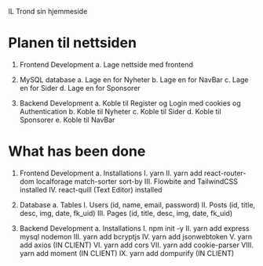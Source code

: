  IL Trond sin hjemmeside

# Planen til nettsiden 
1. Frontend Development
    a. Lage nettside med frontend
        <!-- I. Lage en hovedside -->
        <!-- II. Lage en vanlig side vanlig side med Skrive-boks -->
        <!-- III. Lage en kontakt side -->
        <!-- IV. Lage en Register og Login side -->
    <!-- b. Lage CSS med en fargekode som kan brukes til alle logoer -->

2. MySQL database
    a. Lage en for Nyheter
    b. Lage en for NavBar
    c. Lage en for Sider
    d. Lage en for Sponsorer

3. Backend Development
    a. Koble til Register og Login med cookies og Authentication
    b. Koble til Nyheter
    c. Koble til Sider
    d. Koble til Sponsorer
    e. Koble til NavBar

# What has been done
1. Frontend Development
    a. Installations
        I. yarn
        II. yarn add react-router-dom localforage match-sorter sort-by
        III. Flowbite and TailwindCSS installed
        IV. react-quill (Text Editor) installed

2. Database
    a. Tables
        I. Users (id, name, email, password)
        II. Posts (id, title, desc, img, date, fk_uid)
        III. Pages (id, title, desc, img, date, fk_uid)

3. Backend Development
    a. Installations
        I. npm init -y
        II. yarn add express mysql nodemon
        III. yarn add bcryptjs
        IV. yarn add jsonwebtoken
        V. yarn add axios (IN CLIENT)
        VI. yarn add cors
        VII. yarn add cookie-parser
        VIII. yarn add moment (IN CLIENT)
        IX. yarn add dompurify (IN CLIENT)
        